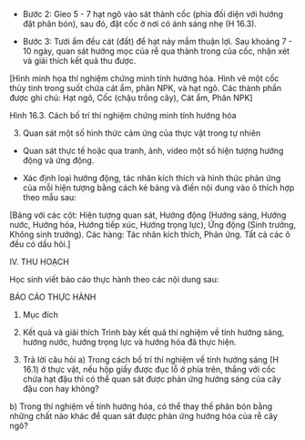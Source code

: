 - Bước 2: Gieo 5 - 7 hạt ngô vào sát thành cốc (phía đối diện với hướng đặt phân bón), sau đó, đặt cốc ở nơi có ánh sáng nhẹ (H 16.3).

- Bước 3: Tưới ẩm đều cát (đất) để hạt nảy mầm thuận lợi. Sau khoảng 7 - 10 ngày, quan sát hướng mọc của rễ qua thành trong của cốc, nhận xét và giải thích kết quả thu được.

[Hình minh họa thí nghiệm chứng minh tính hướng hóa. Hình vẽ một cốc thủy tinh trong suốt chứa cát ẩm, phân NPK, và hạt ngô. Các thành phần được ghi chú: Hạt ngô, Cốc (chậu trồng cây), Cát ẩm, Phân NPK]

Hình 16.3. Cách bố trí thí nghiệm chứng minh tính hướng hóa

3. Quan sát một số hình thức cảm ứng của thực vật trong tự nhiên

- Quan sát thực tế hoặc qua tranh, ảnh, video một số hiện tượng hướng động và ứng động.

- Xác định loại hướng động, tác nhân kích thích và hình thức phản ứng của mỗi hiện tượng bằng cách kẻ bảng và điền nội dung vào ô thích hợp theo mẫu sau:

[Bảng với các cột: Hiện tượng quan sát, Hướng động (Hướng sáng, Hướng nước, Hướng hóa, Hướng tiếp xúc, Hướng trọng lực), Ứng động (Sinh trưởng, Không sinh trưởng). Các hàng: Tác nhân kích thích, Phản ứng. Tất cả các ô đều có dấu hỏi.]

IV. THU HOẠCH

Học sinh viết báo cáo thực hành theo các nội dung sau:

BÁO CÁO THỰC HÀNH

1. Mục đích
2. Kết quả và giải thích
   Trình bày kết quả thí nghiệm về tính hướng sáng, hướng nước, hướng trọng lực và hướng hóa đã thực hiện.

3. Trả lời câu hỏi
a) Trong cách bố trí thí nghiệm về tính hướng sáng (H 16.1) ở thực vật, nếu hộp giấy được đục lỗ ở phía trên, thẳng với cốc chứa hạt đậu thì có thể quan sát được phản ứng hướng sáng của cây đậu con hay không?

b) Trong thí nghiệm về tính hướng hóa, có thể thay thế phân bón bằng những chất nào khác để quan sát được phản ứng hướng hóa của rễ cây ngô?